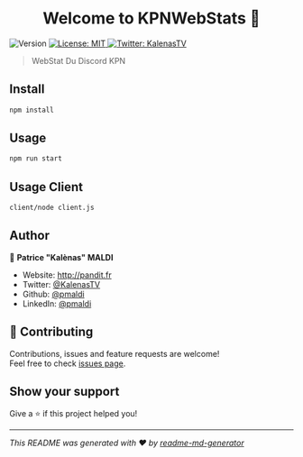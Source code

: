 <h1 align="center">Welcome to KPNWebStats 👋</h1>
<p>
  <img alt="Version" src="https://img.shields.io/badge/version-1.0.0-blue.svg?cacheSeconds=2592000" />
  <a href="#" target="_blank">
    <img alt="License: MIT" src="https://img.shields.io/badge/License-MIT-yellow.svg" />
  </a>
  <a href="https://twitter.com/KalenasTV" target="_blank">
    <img alt="Twitter: KalenasTV" src="https://img.shields.io/twitter/follow/KalenasTV.svg?style=social" />
  </a>
</p>

> WebStat Du Discord KPN

## Install

```sh
npm install
```

## Usage

```sh
npm run start
```

## Usage Client

```sh
client/node client.js
```

## Author

👤 **Patrice &#34;Kalènas&#34; MALDI**

* Website: http://pandit.fr
* Twitter: [@KalenasTV](https://twitter.com/KalenasTV)
* Github: [@pmaldi](https://github.com/pmaldi)
* LinkedIn: [@pmaldi](https://linkedin.com/in/pmaldi)

## 🤝 Contributing

Contributions, issues and feature requests are welcome!<br />Feel free to check [issues page](https://github.com/pmaldi/KPNWebStats/issues). 

## Show your support

Give a ⭐️ if this project helped you!

***
_This README was generated with ❤️ by [readme-md-generator](https://github.com/kefranabg/readme-md-generator)_